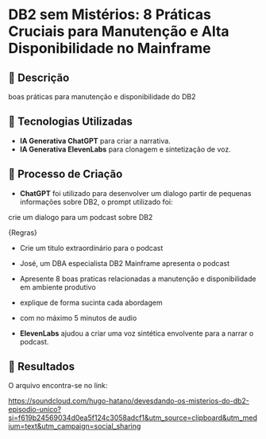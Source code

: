 # DB2 sem Mistérios: 8 Práticas Cruciais para Manutenção e Alta Disponibilidade no Mainframe

## 📒 Descrição
boas práticas para manutenção e disponibilidade do DB2

## 🤖 Tecnologias Utilizadas
- **IA Generativa ChatGPT** para criar a narrativa.  
- **IA Generativa ElevenLabs** para clonagem e sintetização de voz.

## 🧐 Processo de Criação
- **ChatGPT** foi utilizado para desenvolver um dialogo partir de pequenas informações sobre DB2, o prompt utilizado foi:

crie um dialogo  para um podcast sobre DB2

{Regras}
- Crie um titulo extraordinário para o podcast
- José, um DBA especialista DB2 Mainframe apresenta o podcast
- Apresente 8 boas praticas relacionadas a manutenção e disponibilidade em ambiente produtivo
- explique de forma sucinta cada abordagem
- com no máximo 5 minutos de audio

- **ElevenLabs** ajudou a criar uma voz sintética envolvente para a narrar o podcast.

## 🚀 Resultados
O arquivo encontra-se no link:

https://soundcloud.com/hugo-hatano/devesdando-os-misterios-do-db2-episodio-unico?si=f619b24569034d0ea5f124c3058adcf1&utm_source=clipboard&utm_medium=text&utm_campaign=social_sharing

